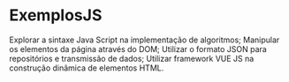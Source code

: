 # ExemplosJS
Explorar a sintaxe Java Script na implementação de algoritmos; Manipular os elementos da página através do DOM; Utilizar o formato JSON para repositórios e transmissão de dados; Utilizar framework VUE JS na construção dinâmica de elementos HTML.
